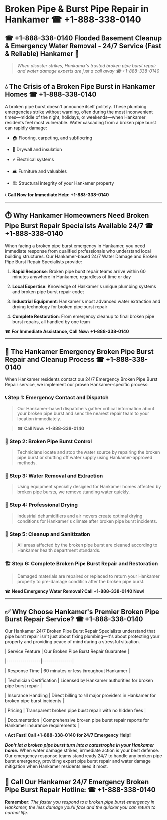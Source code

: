 # Broken Pipe & Burst Pipe Repair in Hankamer ☎ +1-888-338-0140  
## ☎ +1-888-338-0140 Flooded Basement Cleanup & Emergency Water Removal - 24/7 Service (Fast & Reliable) Hankamer 🚨  

> *When disaster strikes, Hankamer's trusted broken pipe burst repair and water damage experts are just a call away ☎ +1-888-338-0140*  

## 💧 The Crisis of a Broken Pipe Burst in Hankamer Homes ☎ +1-888-338-0140  

A broken pipe burst doesn't announce itself politely. These plumbing emergencies strike without warning, often during the most inconvenient times—middle of the night, holidays, or weekends—when Hankamer residents feel most vulnerable. Water cascading from a broken pipe burst can rapidly damage:  

* 🏠 Flooring, carpeting, and subflooring  
* 🧱 Drywall and insulation  
* ⚡ Electrical systems  
* 🛋️ Furniture and valuables  
* 🏗️ Structural integrity of your Hankamer property  

📞 **Call Now for Immediate Help: +1-888-338-0140**  

---  

## ⏱️ Why Hankamer Homeowners Need Broken Pipe Burst Repair Specialists Available 24/7 ☎ +1-888-338-0140  

When facing a broken pipe burst emergency in Hankamer, you need immediate response from qualified professionals who understand local building structures. Our Hankamer-based 24/7 Water Damage and Broken Pipe Burst Repair Specialists provide:  

1. **Rapid Response**: Broken pipe burst repair teams arrive within 60 minutes anywhere in Hankamer, regardless of time or day  
2. **Local Expertise**: Knowledge of Hankamer's unique plumbing systems and broken pipe burst repair codes  
3. **Industrial Equipment**: Hankamer's most advanced water extraction and drying technology for broken pipe burst repair  
4. **Complete Restoration**: From emergency cleanup to final broken pipe burst repairs, all handled by one team  

☎ **For Immediate Assistance, Call Now: +1-888-338-0140**  

---  

## 🔧 The Hankamer Emergency Broken Pipe Burst Repair and Cleanup Process ☎ +1-888-338-0140  

When Hankamer residents contact our 24/7 Emergency Broken Pipe Burst Repair service, we implement our proven Hankamer-specific process:  

### 📞 Step 1: Emergency Contact and Dispatch  
> Our Hankamer-based dispatchers gather critical information about your broken pipe burst and send the nearest repair team to your location immediately.  
> ☎ **Call Now: +1-888-338-0140**  

### 🚿 Step 2: Broken Pipe Burst Control  
> Technicians locate and stop the water source by repairing the broken pipe burst or shutting off water supply using Hankamer-approved methods.  

### 🌊 Step 3: Water Removal and Extraction  
> Using equipment specially designed for Hankamer homes affected by broken pipe bursts, we remove standing water quickly.  

### 💨 Step 4: Professional Drying  
> Industrial dehumidifiers and air movers create optimal drying conditions for Hankamer's climate after broken pipe burst incidents.  

### 🧼 Step 5: Cleanup and Sanitization  
> All areas affected by the broken pipe burst are cleaned according to Hankamer health department standards.  

### 🏗️ Step 6: Complete Broken Pipe Burst Repair and Restoration  
> Damaged materials are repaired or replaced to return your Hankamer property to pre-damage condition after the broken pipe burst.  

☎ **Need Emergency Water Removal? Call +1-888-338-0140 Now!**  

---  

## ✅ Why Choose Hankamer's Premier Broken Pipe Burst Repair Service? ☎ +1-888-338-0140  

Our Hankamer 24/7 Broken Pipe Burst Repair Specialists understand that pipe burst repair isn't just about fixing plumbing—it's about protecting your property and providing peace of mind during a stressful situation.  

| Service Feature | Our Broken Pipe Burst Repair Guarantee |  
|-----------------|---------------|  
| Response Time | 60 minutes or less throughout Hankamer |  
| Technician Certification | Licensed by Hankamer authorities for broken pipe burst repair |  
| Insurance Handling | Direct billing to all major providers in Hankamer for broken pipe burst incidents |  
| Pricing | Transparent broken pipe burst repair with no hidden fees |  
| Documentation | Comprehensive broken pipe burst repair reports for Hankamer insurance requirements |  

📞 **Act Fast! Call +1-888-338-0140 for 24/7 Emergency Help!**  

***Don't let a broken pipe burst turn into a catastrophe in your Hankamer home.*** When water damage strikes, immediate action is your best defense. Our emergency response teams stand ready 24/7 to handle any broken pipe burst emergency, providing expert pipe burst repair and water damage mitigation when Hankamer residents need it most.  

## 📱 Call Our Hankamer 24/7 Emergency Broken Pipe Burst Repair Hotline: ☎ +1-888-338-0140  

**Remember**: *The faster you respond to a broken pipe burst emergency in Hankamer, the less damage you'll face and the quicker you can return to normal life.*